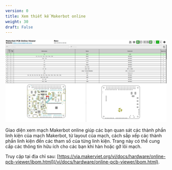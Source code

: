 ```yaml
---
version: 0
title: Xem thiết kế Makerbot online
weight: 30
draft: False
---
```


![](pcb.png)

Giao diện xem mạch Makerbot online giúp các bạn quan sát các thành phần linh kiện của mạch Makerbot, từ layout của mạch, cách sắp xếp các thành phần linh kiện đến các tham số của từng linh kiện. Trang này có thể cung cấp các thông tin hữu ích cho các bạn khi hàn hoặc gỡ lôi mạch.

Truy cập tại địa chỉ sau: [https://via.makerviet.org/vi/docs/hardware/online-pcb-viewer/ibom.html](/vi/docs/hardware/online-pcb-viewer/ibom.html).